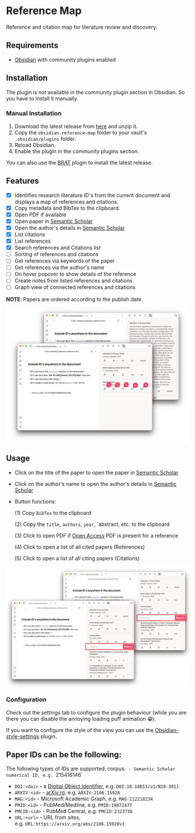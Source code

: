 # Reference Map
Reference and citation map for literature review and discovery. 

## Requirements
- [Obsidian](https://obsidian.md/) with community plugins enabled

## Installation
The plugin is not available in the community plugin section in Obsidian. So you have to install it manually.

### Manual Installation
1. Download the latest release from [here](https://github.com/anoopkcn/obsidian-reference-map/releases) and unzip it.
2. Copy the `obsidian-reference-map` folder to your vault's `.obsidian/plugins` folder.
3. Reload Obsidian.
4. Enable the plugin in the community plugins section.

You can also use the [BRAT](https://github.com/TfTHacker/obsidian42-brat/) plugin to install the latest release.

## Features
- [x] Identifies research literature ID's from the current document and displays a map of references and citations. 
- [x] Copy metadata and BibTex to the clipboard.
- [x] Open PDF if available
- [x] Open paper in [Semantic Scholar](https://www.semanticscholar.org/)
- [x] Open the author's details in [Semantic Scholar](https://www.semanticscholar.org/)
- [x] List citations
- [x] List references
- [x] Search references and Citations list
- [ ] Sorting of references and citations
- [ ] Get references via keywords of the paper
- [ ] Get references via the author's name
- [ ] On hover popover to show details of the reference
- [ ] Create notes from listed references and citations
- [ ] Graph view of connected references and citations

**NOTE**: Papers are ordered according to the publish date.

![obsidian-reference-map-demo](./images/orm-demo.png)

## Usage
- Click on the title of the paper to open the paper in [Semantic Scholar](https://www.semanticscholar.org/)
- Click on the author's name to open the author's details in [Semantic Scholar](https://www.semanticscholar.org/)
- Button functions:

    (1) Copy `BibTex` to the clipboard

    (2) Copy the `title`, `authors`, `year`, `abstract, etc. to the clipboard

    (3) Click to open PDF if [Open Access](https://de.wikipedia.org/wiki/Open_Access) PDF is present for a reference

    (4) Click to open a list of all cited papers (References)

    (5) Click to open a list of all citing papers (Citations)

![orm-ref-cite](./images/orm-list-demo.png)

### Configuration 
    
Check out the settings tab to configure the plugin behaviour (while you are there you can disable the annoying loading puff animation 😁).

If you want to configure the style of the view you can use the [Obsidian-style-settings](https://github.com/mgmeyers/obsidian-style-settings) plugin.

## Paper IDs can be the following:
The following types of IDs are supported:
corpus:<id>` - Semantic Scholar numerical ID, e.g. `215416146`
- `DOI:<doi>` - a [Digital Object Identifier](http://doi.org/), e.g. `DOI:10.18653/v1/N18-3011`
- `ARXIV:<id>` - [arXiv.rg](https://arxiv.org/), e.g. `ARXIV:2106.15928`
- `MAG:<id>` - Microsoft Academic Graph, e.g. `MAG:112218234`
- `PMID:<id>` - PubMed/Medline, e.g. `PMID:19872477`
- `PMCID:<id>` - PubMed Central, e.g. `PMCID:2323736`
- `URL:<url>` - URL from sites, e.g. `URL:https://arxiv.org/abs/2106.15928v1`

